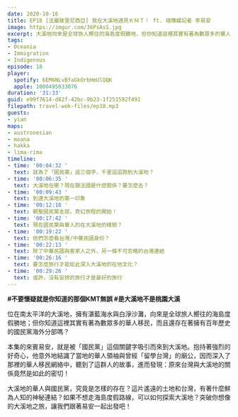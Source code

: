 ```yaml
---
date: 2020-10-16
title: EP18 [法屬玻里尼西亞] 我在大溪地遇見ＫＭＴ！ ft. 端傳媒記者 李易安
image: https://imgur.com/36PsAsS.jpg
excerpt: 大溪地向來是全球旅人嚮往的海島度假勝地，但你知道這裡其實有著為數眾多的華人移民，以及歷史悠久的國民黨海外分部嗎？本集的來賓易安，就是被「國民黨」這個關鍵字吸引而來到大溪地，他深入了那裡的華人移民網絡中，發現原來台灣與大溪地的關係竟然是如此的密切！在這集就讓我們一起前往南太平洋，發掘那些旅遊美照上看不到的面向吧！
tags:
- Oceania
- Immigration
- Indigenous
episode: 18
player:
  spotify: 6EM6NLvBfaGkOrbHmUlQQK
  apple: 1000495033076
duration: '31:33'
guid: e99f7614-d82f-42bc-9b23-1f251592f491
filepath: travel-wok-files/ep18.mp3
guests:
- yian
maps:
- austronesian
- moana
- hakka
- lima-rima
timeline:
- time: '00:04:32 '
  text: 就為了「國民黨」這三個字，千里迢迢跑到大溪地？
- time: '00:06:35 '
  text: 大溪地在哪？現在跟法國是什麼關係？要怎麼去？
- time: '00:09:43 '
  text: 到達大溪地的第一印象
- time: '00:12:18 '
  text: 朝聖國民黨支部，奇幻旅程的開始！
- time: '00:17:42 '
  text: 現在國民黨與華人的在大溪地的樣貌？
- time: '00:19:22 '
  text: 他們怎麼看台灣/中華民國身份？
- time: '00:22:13 '
  text: 除了中華民國與客家人之外，另一條不可忽略的台灣連結
- time: '00:26:16 '
  text: 要怎麼旅行才能如此深入大溪地的在地文化？
- time: '00:29:26 '
  text: 或許，沒有安排的旅行才是最好的旅行
---
```


**#不要懷疑就是你知道的那個KMT無誤 #是大溪地不是桃園大溪**

位在南太平洋的大溪地，擁有湛藍海水與白淨沙灘，向來是全球旅人嚮往的海島度假勝地；但你知道這裡其實有著為數眾多的華人移民，而且還存在著擁有百年歷史的國民黨海外分部嗎？

本集的來賓易安，就是被「國民黨」這個關鍵字吸引而來到大溪地。抱持著強烈的好奇心，他意外地結識了當地的華人領袖與曾經「留學台灣」的廟公，因而深入了那裡的華人移民網絡中，聽到了這群人的故事，進而發現：原來台灣與大溪地的關係竟然是如此的密切！

大溪地的華人與國民黨，究竟是怎樣的存在？這片遙遠的土地和台灣，有著什麼鮮為人知的神秘連結？如果不想走海島度假路線，可以如何探索大溪地？突破你想像的大溪地之旅，讓我們跟著易安一起出發吧！



